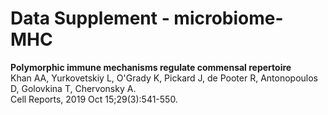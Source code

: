 # Data Supplement - microbiome-MHC
**Polymorphic immune mechanisms regulate commensal repertoire**<br>
Khan AA, Yurkovetskiy L, O'Grady K, Pickard J, de Pooter R, Antonopoulos D, Golovkina T, Chervonsky A.<br>
Cell Reports, 2019 Oct 15;29(3):541-550.
